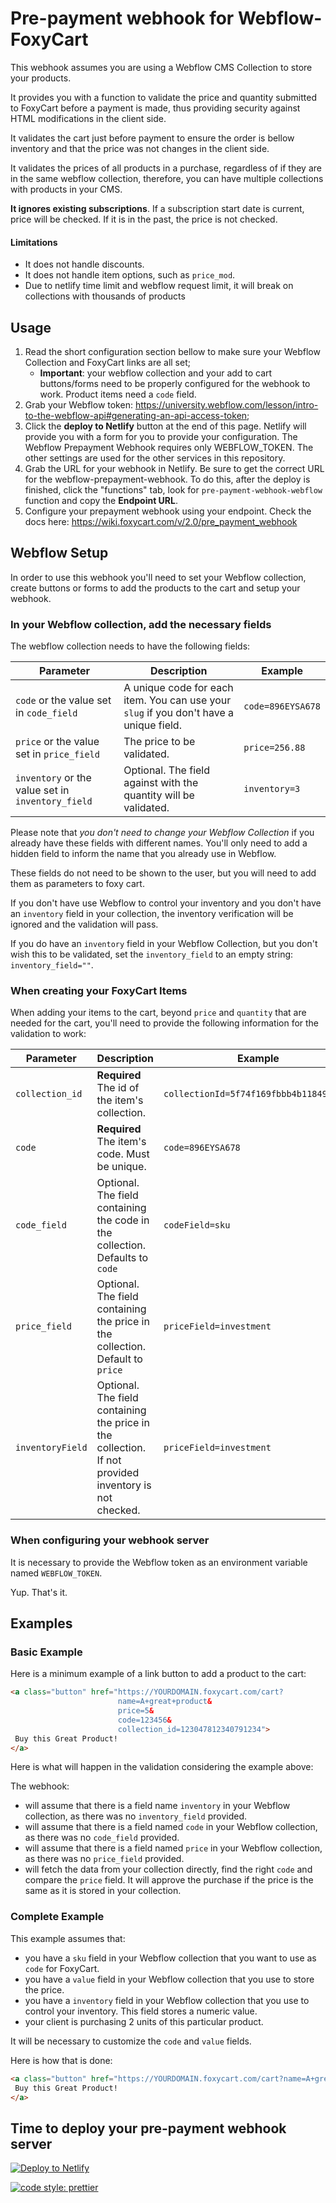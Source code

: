 # Pre-payment webhook for Webflow-FoxyCart 

This webhook assumes you are using a Webflow CMS Collection to store your products.

It provides you with a function to validate the price and quantity submitted to FoxyCart before a payment is made, thus providing security against HTML modifications in the client side.

It validates the cart just before payment to ensure the order is bellow inventory and that the price was not changes in the client side.

It validates the prices of all products in a purchase, regardless of if they are in the same webflow collection, therefore, you can have multiple collections with products in your CMS.

**It ignores existing subscriptions**. If a subscription start date is current, price will be checked. If it is in the past, the price is not checked.

#### Limitations

- It does not handle discounts.
- It does not handle item options, such as `price_mod`.
- Due to netlify time limit and webflow request limit, it will break on collections with thousands of products

## Usage

1. Read the short configuration section bellow to make sure your Webflow Collection and FoxyCart links are all set;
    - **Important**: your webflow collection and your add to cart buttons/forms need to be properly configured for the webhook to work. Product items need a `code` field.
1. Grab your Webflow token: https://university.webflow.com/lesson/intro-to-the-webflow-api#generating-an-api-access-token;
1. Click the **deploy to Netlify** button at the end of this page. Netlify will provide you with a form for you to provide your configuration. The Webflow Prepayment Webhook requires only WEBFLOW_TOKEN. The other settings are used for the other services in this repository.
1. Grab the URL for your webhook in Netlify. Be sure to get the correct URL for the webflow-prepayment-webhook. To do this, after the deploy is finished, click the "functions" tab, look for `pre-payment-webhook-webflow` function and copy the **Endpoint URL**.
1. Configure your prepayment webhook using your endpoint. Check the docs here: https://wiki.foxycart.com/v/2.0/pre_payment_webhook

## Webflow Setup

In order to use this webhook you'll need to set your Webflow collection, create buttons or forms to add the products to the cart and setup your webhook.

### In your Webflow collection, add the necessary fields

The webflow collection needs to have the following fields:

| Parameter                                        | Description                                                                                                                  | Example                                |
| ------------------------------------------------ | ---------------------------------------------------------------------------------------------------------------------------- | -------------------------------------- |
| `code` or the value set in `code_field`          | A unique code for each item. You can use your `slug` if you don't have a unique field.                                       | `code=896EYSA678`                      |
| `price` or the value set in `price_field`        | The price to be validated.                                                                                                   | `price=256.88`                         |
| `inventory` or the value set in `inventory_field`| Optional. The field against with the quantity will be validated.                                                             | `inventory=3`                          |

Please note that *you don't need to change your Webflow Collection* if you already have these fields with different names.
You'll only need to add a hidden field to inform the name that you already use in Webflow.

These fields do not need to be shown to the user, but you will need to add them as parameters to foxy cart.

If you don't have use Webflow to control your inventory and you don't have an `inventory` field in your collection, the inventory verification will be ignored and the validation will pass.

If you do have an `inventory` field in your Webflow Collection, but you don't wish this to be validated, set the `inventory_field` to an empty string: `inventory_field=""`.

### When creating your FoxyCart Items

When adding your items to the cart,  beyond `price` and `quantity` that are needed for the cart, you'll need to provide the following information for the validation to work:


| Parameter                | Description                                                                                               | Example                                |
| ------------------------ | ----------------------------------------------------------------------------------------------------------- | -------------------------------------- |
| `collection_id`          | **Required** The id of the item's collection.                                                               | `collectionId=5f74f169fbbb4b118497207a`|
| `code`                   | **Required** The item's code. Must be unique.                                                               | `code=896EYSA678`                      |
| `code_field`             | Optional. The field containing the code in the collection. Defaults to `code`                               | `codeField=sku`                        |
| `price_field`            | Optional. The field containing the price in the collection. Default to `price`                              | `priceField=investment`                |
| `inventoryField`         | Optional. The field containing the price in the collection. If not provided inventory is not checked.       | `priceField=investment`                |

### When configuring your webhook server

It is necessary to provide the Webflow token as an environment variable named `WEBFLOW_TOKEN`.

Yup. That's it.

## Examples


### Basic Example
Here is a minimum example of a link button to add a product to the cart:

```html
<a class="button" href="https://YOURDOMAIN.foxycart.com/cart?
                        name=A+great+product&
                        price=5&
                        code=123456&
                        collection_id=123047812340791234">
 Buy this Great Product!
</a>
```

Here is what will happen in the validation considering the example above:

The webhook:

- will assume that there is a field name `inventory` in your Webflow collection, as there was no `inventory_field` provided.
- will assume that there is a field named `code` in your Webflow collection, as there was no `code_field` provided.
- will assume that there is a field named `price` in your Webflow collection, as there was no `price_field` provided.
- will fetch the data from your collection directly, find the right `code` and compare the `price` field. It will approve the purchase if the price is the same as it is stored in your collection.

### Complete Example

This example assumes that:

- you have a `sku` field in your Webflow collection that you want to use as `code` for FoxyCart.
- you have a `value` field in your Webflow collection that you use to store the price.
- you have a `inventory` field in your Webflow collection that you use to control your inventory. This field stores a numeric value.
- your client is purchasing 2 units of this particular product.

It will be necessary to customize the `code` and `value` fields.

Here is how that is done:

```html
<a class="button" href="https://YOURDOMAIN.foxycart.com/cart?name=A+great+product&price=5&price_field=value&code=123456&code_field=sku&quantity=2&inventory_field=inventory&collection_id=123047812340791234">
 Buy this Great Product!
</a>
```

## Time to deploy your pre-payment webhook server

<a href="https://app.netlify.com/start/deploy?repository=https://github.com/Foxy/foxy-node-netlify-functions"><img
src="https://www.netlify.com/img/deploy/button.svg"
alt="Deploy to Netlify"></a>

[![code style: prettier](https://img.shields.io/badge/code_style-prettier-ff69b4.svg?style=flat-square)](https://github.com/prettier/prettier)
